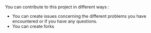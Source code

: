You can contribute to this project in different ways :

- You can create issues concerning the different problems you have encountered or if you have any questions.
- You can create forks
